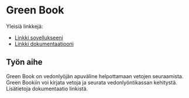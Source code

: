 # Green Book

Yleisiä linkkejä:

* [Linkki sovellukseeni](http://jjniitty.users.cs.helsinki.fi/GreenBook/)
* [Linkki dokumentaatiooni](https://github.com/ZuuHou/Tsoha-Bootstrap/blob/master/doc/documentation.pdf)

## Työn aihe

Green Book on vedonlyöjän apuväline helpottamaan vetojen seuraamista. Green Bookiin voi kirjata vetoja ja seurata vedonlyöntikassan kehitystä. Lisätietoja dokumentaatio linkistä.
